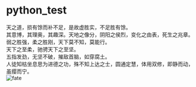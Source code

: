 # python_test
天之道，损有馀而补不足，是故虚胜实，不足胜有馀。<br>
其意博，其理奥，其趣深。天地之像分，阴阳之侯烈，变化之由表，死生之兆章。<br>
弱之胜强，柔之胜刚，天下莫不知，莫能行。<br>
天下之至柔，驰骋天下之至坚。<br>
五指发劲，无坚不破，摧敌首脑，如穿腐土。<br>
人徒知枯坐息思为进德之功，殊不知上达之士，圆通定慧，体用双修，即静而动，虽撄而宁。<br>
![fate](https://github.com/Xisney/python_test/master/picture/fate.jpg)
